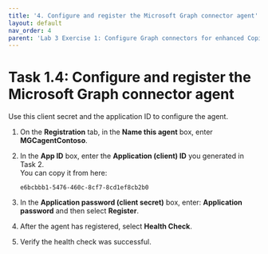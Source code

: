 ```yaml
---
title: '4. Configure and register the Microsoft Graph connector agent'
layout: default
nav_order: 4
parent: 'Lab 3 Exercise 1: Configure Graph connectors for enhanced Copilot experience'
---
```


# Task 1.4: Configure and register the Microsoft Graph connector agent

Use this client secret and the application ID to configure the agent.

1. On the **Registration** tab, in the **Name this agent** box, enter **MGCagentContoso**.

1. In the **App ID** box, enter the **Application (client) ID** you generated in Task 2.  
    You can copy it from here:
	
    ```
	e6bcbbb1-5476-460c-8cf7-8cd1ef8cb2b0
	```

1. In the **Application password (client secret)** box, enter: **Application password** and then select **Register**.  


1. After the agent has registered, select **Health Check**.  


1. Verify the health check was successful.